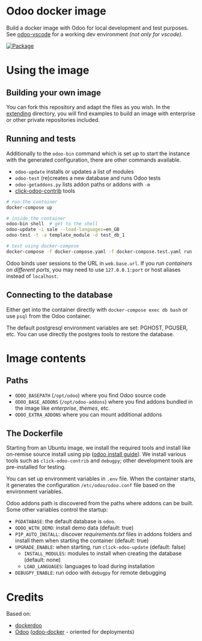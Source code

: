 # Odoo docker image

Build a docker image with Odoo for local development and test purposes.
See [odoo-vscode](https://github.com/kmagusiak/odoo-vscode)
for a working dev environment *(not only for vscode)*.

[![Package](https://img.shields.io/badge/package-ghcr.io-blue)](https://github.com/kmagusiak/odoo-docker/pkgs/container/odoo-docker)


# Using the image

## Building your own image

You can fork this repository and adapt the files as you wish.
In the [extending](./extending/README.md) directory, you will find examples
to build an image with enterprise or other private repositories included.

## Running and tests

Additionally to the `odoo-bin` command which is set up to start the
instance with the generated configuration, there are other commands available.

- `odoo-update` installs or updates a list of modules
- `odoo-test` (re)creates a new database and runs Odoo tests
- `odoo-getaddons.py` lists addon paths or addons with `-m`
- [click-odoo-contrib] tools

```bash
# run the container
docker-compose up

# inside the container
odoo-bin shell  # get to the shell
odoo-update -i sale --load-languages=en_GB
odoo-test -t -a template_module -d test_db_1

# test using docker-compose
docker-compose -f docker-compose.yaml -f docker-compose.test.yaml run --rm odoo
```

Odoo binds user sessions to the URL in `web.base.url`.
If you *run containers on different ports*, you may need to use
`127.0.0.1:port` or host aliases instead of `localhost`.

## Connecting to the database

Either get into the container directly with `docker-compose exec db bash` or
use `psql` from the Odoo container.

The default postgresql environment variables are set: PGHOST, PGUSER, etc.
You can use directly the postgres tools to restore the database.

# Image contents

## Paths

- `ODOO_BASEPATH` (`/opt/odoo`) where you find Odoo source code
- `ODOO_BASE_ADDONS` (`/opt/odoo-addons`) where you find addons bundled
  in the image like *enterprise*, *themes*, etc.
- `ODOO_EXTRA_ADDONS` where you can mount additional addons

## The Dockerfile

Starting from an Ubuntu image, we install the required tools and install like
on-remise source install using pip ([odoo install guide]).
We install various tools such as `click-odoo-contrib` and `debugpy`;
other development tools are pre-installed for testing.

You can set up environment variables in `.env` file.
When the container starts, it generates the configuration `/etc/odoo/odoo.conf`
file based on the environment variables.

Odoo addons path is discovered from the paths where addons can be built.
Some other variables control the startup:
- `PGDATABASE`: the default database is `odoo`.
- `ODOO_WITH_DEMO`: install demo data (default: true)
- `PIP_AUTO_INSTALL`: discover *requirements.txt* files in addons folders and
  install them when starting the container (default: true)
- `UPGRADE_ENABLE`: when starting, run `click-odoo-update` (default: false)
  - `INSTALL_MODULES`: modules to install when creating the database (default: none)
  - `LOAD_LANGUAGES`: languages to load during installation
- `DEBUGPY_ENABLE`: run odoo with `debugpy` for remote debugging

# Credits

Based on:

* [dockerdoo]
* [Odoo] ([odoo-docker] - oriented for deployments)


[click-odoo-contrib]: https://github.com/acsone/click-odoo-contrib
[dockerdoo]: https://github.com/iterativo-git/dockerdoo
[OCA]: https://github.com/OCA
[Odoo]: https://github.com/odoo
[odoo-docker]: https://github.com/odoo/docker
[odoo install guide]: https://www.odoo.com/documentation/master/administration/on_premise/source.html
